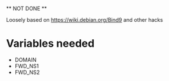 ** NOT DONE **

Loosely based on https://wiki.debian.org/Bind9 and other hacks

# Variables needed
* DOMAIN
* FWD_NS1
* FWD_NS2
